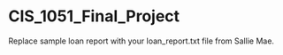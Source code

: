 # CIS_1051_Final_Project
Replace sample loan report with your loan_report.txt file from Sallie Mae.
